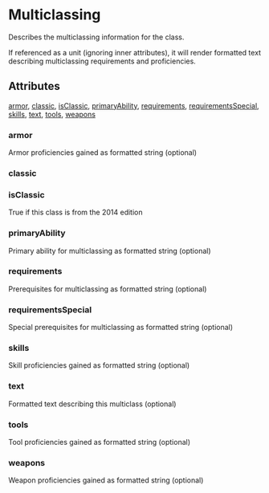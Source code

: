 # Multiclassing

Describes the multiclassing information for the class.

If referenced as a unit (ignoring inner attributes), it will render
formatted text describing multiclassing requirements and proficiencies.

## Attributes

[armor](#armor), [classic](#classic), [isClassic](#isclassic), [primaryAbility](#primaryability), [requirements](#requirements), [requirementsSpecial](#requirementsspecial), [skills](#skills), [text](#text), [tools](#tools), [weapons](#weapons)


### armor

Armor proficiencies gained as formatted string
(optional)

### classic


### isClassic

True if this class is from the 2014 edition

### primaryAbility

Primary ability for multiclassing as formatted
string (optional)

### requirements

Prerequisites for multiclassing as formatted
string (optional)

### requirementsSpecial

Special prerequisites for multiclassing as
formatted string (optional)

### skills

Skill proficiencies gained as formatted string
(optional)

### text

Formatted text describing this multiclass
(optional)

### tools

Tool proficiencies gained as formatted string
(optional)

### weapons

Weapon proficiencies gained as formatted string
(optional)
